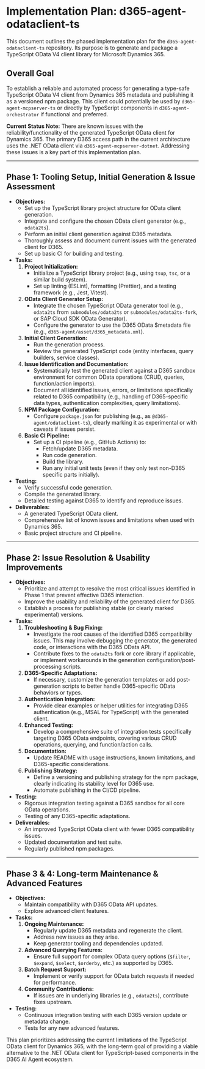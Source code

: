 # Implementation Plan: d365-agent-odataclient-ts

This document outlines the phased implementation plan for the `d365-agent-odataclient-ts` repository. Its purpose is to generate and package a TypeScript OData V4 client library for Microsoft Dynamics 365.

## Overall Goal
To establish a reliable and automated process for generating a type-safe TypeScript OData V4 client from Dynamics 365 metadata and publishing it as a versioned npm package. This client could potentially be used by `d365-agent-mcpserver-ts` or directly by TypeScript components in `d365-agent-orchestrator` if functional and preferred.

**Current Status Note:** There are known issues with the reliability/functionality of the generated TypeScript OData client for Dynamics 365. The primary D365 access path in the current architecture uses the .NET OData client via `d365-agent-mcpserver-dotnet`. Addressing these issues is a key part of this implementation plan.

---

## Phase 1: Tooling Setup, Initial Generation & Issue Assessment

*   **Objectives:**
    *   Set up the TypeScript library project structure for OData client generation.
    *   Integrate and configure the chosen OData client generator (e.g., `odata2ts`).
    *   Perform an initial client generation against D365 metadata.
    *   Thoroughly assess and document current issues with the generated client for D365.
    *   Set up basic CI for building and testing.
*   **Tasks:**
    1.  **Project Initialization:**
        *   Initialize a TypeScript library project (e.g., using `tsup`, `tsc`, or a similar build system).
        *   Set up linting (ESLint), formatting (Prettier), and a testing framework (e.g., Jest, Vitest).
    2.  **OData Client Generator Setup:**
        *   Integrate the chosen TypeScript OData generator tool (e.g., `odata2ts` from `submodules/odata2ts` or `submodules/odata2ts-fork`, or SAP Cloud SDK OData Generator).
        *   Configure the generator to use the D365 OData $metadata file (e.g., `d365-agent/asset/d365_metadata.xml`).
    3.  **Initial Client Generation:**
        *   Run the generation process.
        *   Review the generated TypeScript code (entity interfaces, query builders, service classes).
    4.  **Issue Identification and Documentation:**
        *   Systematically test the generated client against a D365 sandbox environment for common OData operations (CRUD, queries, function/action imports).
        *   Document all identified issues, errors, or limitations specifically related to D365 compatibility (e.g., handling of D365-specific data types, authentication complexities, query limitations).
    5.  **NPM Package Configuration:**
        *   Configure `package.json` for publishing (e.g., as `@d365-agent/odataclient-ts`), clearly marking it as experimental or with caveats if issues persist.
    6.  **Basic CI Pipeline:**
        *   Set up a CI pipeline (e.g., GitHub Actions) to:
            *   Fetch/update D365 metadata.
            *   Run code generation.
            *   Build the library.
            *   Run any initial unit tests (even if they only test non-D365 specific parts initially).
*   **Testing:**
    *   Verify successful code generation.
    *   Compile the generated library.
    *   Detailed testing against D365 to identify and reproduce issues.
*   **Deliverables:**
    *   A generated TypeScript OData client.
    *   Comprehensive list of known issues and limitations when used with Dynamics 365.
    *   Basic project structure and CI pipeline.

---

## Phase 2: Issue Resolution & Usability Improvements

*   **Objectives:**
    *   Prioritize and attempt to resolve the most critical issues identified in Phase 1 that prevent effective D365 interaction.
    *   Improve the usability and reliability of the generated client for D365.
    *   Establish a process for publishing stable (or clearly marked experimental) versions.
*   **Tasks:**
    1.  **Troubleshooting & Bug Fixing:**
        *   Investigate the root causes of the identified D365 compatibility issues. This may involve debugging the generator, the generated code, or interactions with the D365 OData API.
        *   Contribute fixes to the `odata2ts` fork or core library if applicable, or implement workarounds in the generation configuration/post-processing scripts.
    2.  **D365-Specific Adaptations:**
        *   If necessary, customize the generation templates or add post-generation scripts to better handle D365-specific OData behaviors or types.
    3.  **Authentication Integration:**
        *   Provide clear examples or helper utilities for integrating D365 authentication (e.g., MSAL for TypeScript) with the generated client.
    4.  **Enhanced Testing:**
        *   Develop a comprehensive suite of integration tests specifically targeting D365 OData endpoints, covering various CRUD operations, querying, and function/action calls.
    5.  **Documentation:**
        *   Update README with usage instructions, known limitations, and D365-specific considerations.
    6.  **Publishing Strategy:**
        *   Define a versioning and publishing strategy for the npm package, clearly indicating its stability level for D365 use.
        *   Automate publishing in the CI/CD pipeline.
*   **Testing:**
    *   Rigorous integration testing against a D365 sandbox for all core OData operations.
    *   Testing of any D365-specific adaptations.
*   **Deliverables:**
    *   An improved TypeScript OData client with fewer D365 compatibility issues.
    *   Updated documentation and test suite.
    *   Regularly published npm packages.

---

## Phase 3 & 4: Long-term Maintenance & Advanced Features

*   **Objectives:**
    *   Maintain compatibility with D365 OData API updates.
    *   Explore advanced client features.
*   **Tasks:**
    1.  **Ongoing Maintenance:**
        *   Regularly update D365 metadata and regenerate the client.
        *   Address new issues as they arise.
        *   Keep generator tooling and dependencies updated.
    2.  **Advanced Querying Features:**
        *   Ensure full support for complex OData query options (`$filter`, `$expand`, `$select`, `$orderby`, etc.) as supported by D365.
    3.  **Batch Request Support:**
        *   Implement or verify support for OData batch requests if needed for performance.
    4.  **Community Contributions:**
        *   If issues are in underlying libraries (e.g., `odata2ts`), contribute fixes upstream.
*   **Testing:**
    *   Continuous integration testing with each D365 version update or metadata change.
    *   Tests for any new advanced features.

This plan prioritizes addressing the current limitations of the TypeScript OData client for Dynamics 365, with the long-term goal of providing a viable alternative to the .NET OData client for TypeScript-based components in the D365 AI Agent ecosystem.
